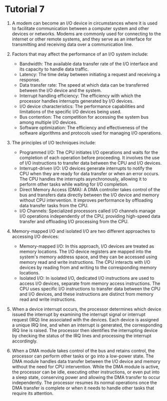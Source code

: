 # Tutorial 7

1. A modem can become an I/O device in circumstances where it is used to facilitate communication between a computer system and other devices or networks. Modems are commonly used for connecting to the internet or other remote systems, and they serve as an interface for transmitting and receiving data over a communication line.

2. Factors that may affect the performance of an I/O system include:
   - Bandwidth: The available data transfer rate of the I/O interface and its capacity to handle data traffic.
   - Latency: The time delay between initiating a request and receiving a response.
   - Data transfer rate: The speed at which data can be transferred between the I/O device and the system.
   - Interrupt handling efficiency: The efficiency with which the processor handles interrupts generated by I/O devices.
   - I/O device characteristics: The performance capabilities and limitations of the specific I/O devices being used.
   - Bus contention: The competition for accessing the system bus among multiple I/O devices.
   - Software optimization: The efficiency and effectiveness of the software algorithms and protocols used for managing I/O operations.

3. The principles of I/O techniques include:
   - Programmed I/O: The CPU initiates I/O operations and waits for the completion of each operation before proceeding. It involves the use of I/O instructions to transfer data between the CPU and I/O devices.
   - Interrupt-driven I/O: I/O devices generate interrupts to notify the CPU when they are ready for data transfer or when an error occurs. The CPU handles the interrupts asynchronously, allowing it to perform other tasks while waiting for I/O completion.
   - Direct Memory Access (DMA): A DMA controller takes control of the bus and transfers data directly between the I/O device and memory without CPU intervention. It improves performance by offloading data transfer tasks from the CPU.
   - I/O Channels: Specialized processors called I/O channels manage I/O operations independently of the CPU, providing high-speed data transfer and offloading I/O processing from the CPU.

4. Memory-mapped I/O and isolated I/O are two different approaches to accessing I/O devices:
   - Memory-mapped I/O: In this approach, I/O devices are treated as memory locations. The I/O device registers are mapped into the system's memory address space, and they can be accessed using memory read and write instructions. The CPU interacts with I/O devices by reading from and writing to the corresponding memory locations.
   - Isolated I/O: In isolated I/O, dedicated I/O instructions are used to access I/O devices, separate from memory access instructions. The CPU uses specific I/O instructions to transfer data between the CPU and I/O devices, and these instructions are distinct from memory read and write instructions.

5. When a device interrupt occurs, the processor determines which device issued the interrupt by examining the interrupt signal or interrupt request (IRQ) line associated with the devices. Each device is assigned a unique IRQ line, and when an interrupt is generated, the corresponding IRQ line is raised. The processor then identifies the interrupting device by checking the status of the IRQ lines and processing the interrupt accordingly.

6. When a DMA module takes control of the bus and retains control, the processor can perform other tasks or go into a low-power state. The DMA module handles data transfer between the I/O device and memory without the need for CPU intervention. While the DMA module is active, the processor can be idle, executing other instructions, or even put into a sleep state, conserving power and allowing the DMA transfer to occur independently. The processor resumes its normal operations once the DMA transfer is complete or when it needs to handle other tasks that require its attention.